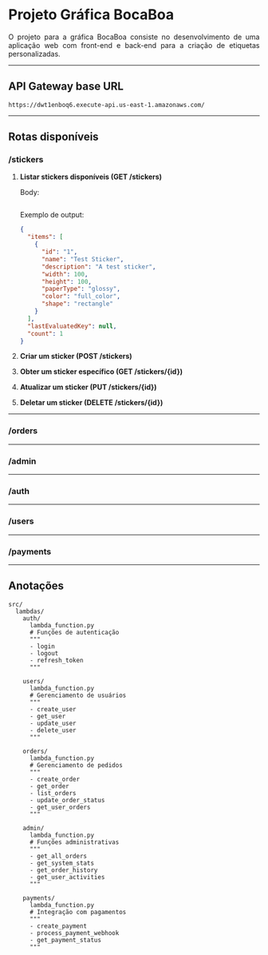 <div align="justify">

# Projeto Gráfica BocaBoa

O projeto para a gráfica BocaBoa consiste no desenvolvimento de uma aplicação web com front-end e back-end para a criação de etiquetas personalizadas.

---

## API Gateway base URL
```
https://dwt1enboq6.execute-api.us-east-1.amazonaws.com/
```

---

## Rotas disponíveis

### /stickers

1. **Listar stickers disponíveis (GET /stickers)**  

    Body:
    ```json
    ```  
   
    Exemplo de output:
    ```json
    {
      "items": [
        {
          "id": "1",
          "name": "Test Sticker",
          "description": "A test sticker",
          "width": 100,
          "height": 100,
          "paperType": "glossy",
          "color": "full_color",
          "shape": "rectangle"
        }
      ],
      "lastEvaluatedKey": null,
      "count": 1
    }
    ```
2. **Criar um sticker (POST /stickers)**  
3. **Obter um sticker específico (GET /stickers/{id})**  
4. **Atualizar um sticker (PUT /stickers/{id})**  
5. **Deletar um sticker (DELETE /stickers/{id})**  

---

### /orders

---

### /admin

---

### /auth

---

### /users

---

### /payments

---

## Anotações

```
src/
  lambdas/
    auth/
      lambda_function.py
      # Funções de autenticação
      """
      - login
      - logout
      - refresh_token
      """

    users/
      lambda_function.py
      # Gerenciamento de usuários
      """
      - create_user
      - get_user
      - update_user
      - delete_user
      """

    orders/
      lambda_function.py
      # Gerenciamento de pedidos
      """
      - create_order
      - get_order
      - list_orders
      - update_order_status
      - get_user_orders
      """

    admin/
      lambda_function.py
      # Funções administrativas
      """
      - get_all_orders
      - get_system_stats
      - get_order_history
      - get_user_activities
      """

    payments/
      lambda_function.py
      # Integração com pagamentos
      """
      - create_payment
      - process_payment_webhook
      - get_payment_status
      """
```

</div>
